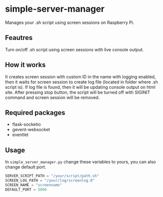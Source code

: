 <div align = left>

# simple-server-manager

Manages your .sh script using screen sessions on Raspberry Pi.

## Feautres
Turn on/off .sh script using screen sessions with live console output.

## How it works
It creates screen session with custom ID in the name with logging enabled, then it waits for screen session to create log file (located in folder where .sh script is). If log file is found, then it will be updating console output on html site. After pressing stop button, the script will be turned off with SIGINIT command and screen session will be removed.

## Required packages
* flask-socketio
* gevent-websocket
* eventlet

## Usage
In `simple_server_manager.py` change these variables to yours, you can also change default port.
```python
SERVER_SCRIPT_PATH = "/your/script/path.sh"
SCREEN_LOG_PATH = "/your/log/screenlog.0"
SCREEN_NAME = "screenname"
DEFAULT_PORT = 5000
```
